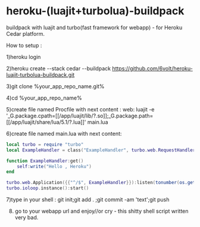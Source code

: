 # heroku-(luajit+turbolua)-buildpack
buildpack with luajit and turbo(fast framework for webapp) - for Heroku Cedar platform.

How to setup :
 
 1)heroku login
 
 2)heroku create --stack cedar --buildpack https://github.com/6volt/heroku-luajit-turbolua-buildpack.git
 
 3)git clone %your_app_repo_name.git%
 
 4)cd %your_app_repo_name%
 
 5)create file named Procfile with next content : 
 web:	luajit -e '_G.package.cpath=[[/app/luajit/lib/?.so]];_G.package.path=[[/app/luajit/share/lua/5.1/?.lua]]'  main.lua
 
 6)create file named main.lua with next content:
```lua
local turbo = require "turbo"
local ExampleHandler = class("ExampleHandler", turbo.web.RequestHandler)

function ExampleHandler:get()
	self:write("Hello , Heroku")
end

turbo.web.Application({{"^/$", ExampleHandler}}):listen(tonumber(os.getenv('PORT')))
turbo.ioloop.instance():start()
```
   
   7)type in your shell : git init;git add . ;git commit -am 'text';git push
   
   8) go to your webapp url and enjoy//or cry - this shitty shell script written very bad.

 
